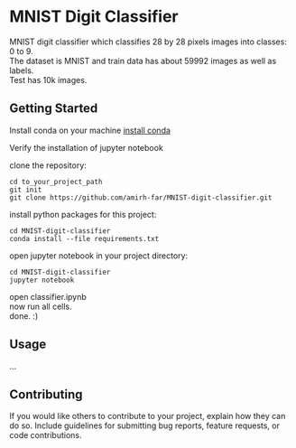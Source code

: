 # MNIST Digit Classifier

MNIST digit classifier which classifies 28 by 28 pixels images into classes: 0 to 9.<br>
The dataset is MNIST and train data has about 59992 images as well as labels.<br>
Test has 10k images.

## Getting Started

Install conda on your machine [install conda](https://conda.io/projects/conda/en/latest/user-guide/install/index.html)<br>

Verify the installation of jupyter notebook<br>

clone the repository:<br>
```
cd to_your_project_path
git init
git clone https://github.com/amirh-far/MNIST-digit-classifier.git
```
install python packages for this project:<br>
```
cd MNIST-digit-classifier
conda install --file requirements.txt
```
open jupyter notebook in your project directory:<br>
```
cd MNIST-digit-classifier
jupyter notebook
```
open classifier.ipynb<br>
now run all cells.<br>
done. :)

## Usage

...

## Contributing

If you would like others to contribute to your project, explain how they can do so. Include guidelines for submitting bug reports, feature requests, or code contributions.


